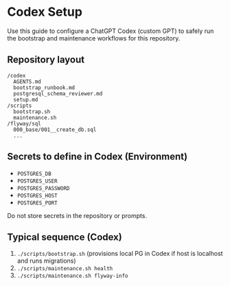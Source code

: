 # Codex Setup

Use this guide to configure a ChatGPT Codex (custom GPT) to safely run the bootstrap and maintenance workflows for this repository.

## Repository layout
```
/codex
  AGENTS.md
  bootstrap_runbook.md
  postgresql_schema_reviewer.md
  setup.md
/scripts
  bootstrap.sh
  maintenance.sh
/flyway/sql
  000_base/001__create_db.sql
  ...
```

## Secrets to define in Codex (Environment)
- `POSTGRES_DB`
- `POSTGRES_USER`
- `POSTGRES_PASSWORD`
- `POSTGRES_HOST`
- `POSTGRES_PORT`

Do not store secrets in the repository or prompts.

## Typical sequence (Codex)
1. `./scripts/bootstrap.sh`  (provisions local PG in Codex if host is localhost and runs migrations)
2. `./scripts/maintenance.sh health`
3. `./scripts/maintenance.sh flyway-info`